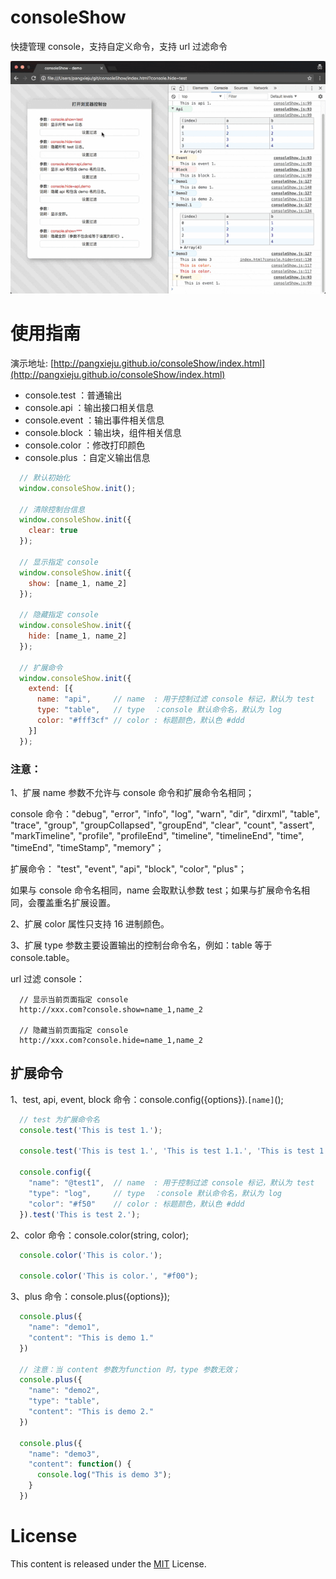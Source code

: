 # consoleShow

快捷管理 console，支持自定义命令，支持 url 过滤命令

![](./img/demo.gif)

# 使用指南  

演示地址:
[http://pangxieju.github.io/consoleShow/index.html](http://pangxieju.github.io/consoleShow/index.html)

* console.test  ：普通输出
* console.api   ：输出接口相关信息
* console.event ：输出事件相关信息
* console.block ：输出块，组件相关信息
* console.color ：修改打印颜色
* console.plus  ：自定义输出信息

```js
  // 默认初始化
  window.consoleShow.init();

  // 清除控制台信息
  window.consoleShow.init({
    clear: true
  });

  // 显示指定 console
  window.consoleShow.init({
    show: [name_1, name_2]
  });

  // 隐藏指定 console
  window.consoleShow.init({
    hide: [name_1, name_2]
  });

  // 扩展命令
  window.consoleShow.init({
    extend: [{
      name: "api",     // name  : 用于控制过滤 console 标记，默认为 test
      type: "table",   // type  ：console 默认命令名，默认为 log
      color: "#fff3cf" // color : 标题颜色，默认色 #ddd
    }]
  });
```
### 注意：

1、扩展 name 参数不允许与 console 命令和扩展命令名相同；

console 命令："debug", "error", "info", "log", "warn", "dir", "dirxml", "table", "trace", "group", "groupCollapsed", "groupEnd", "clear", "count", "assert", "markTimeline", "profile", "profileEnd", "timeline", "timelineEnd", "time", "timeEnd", "timeStamp", "memory"；

扩展命令： "test", "event", "api", "block", "color", "plus"；

如果与 console 命令名相同，name 会取默认参数 test；如果与扩展命令名相同，会覆盖重名扩展设置。

2、扩展 color 属性只支持 16 进制颜色。

3、扩展 type 参数主要设置输出的控制台命令名，例如：table 等于 console.table。

url 过滤 console：

```
  // 显示当前页面指定 console
  http://xxx.com?console.show=name_1,name_2

  // 隐藏当前页面指定 console
  http://xxx.com?console.hide=name_1,name_2
```

## 扩展命令

1、test, api, event, block 命令：console.config({options}).`[name]`();

```js
  // test 为扩展命令名
  console.test('This is test 1.');

  console.test('This is test 1.', 'This is test 1.1.', 'This is test 1.2.');

  console.config({
    "name": "@test1",  // name  : 用于控制过滤 console 标记，默认为 test
    "type": "log",     // type  ：console 默认命令名，默认为 log
    "color": "#f50"    // color : 标题颜色，默认色 #ddd
  }).test('This is test 2.');
```

2、color 命令：console.color(string, color);

```js
  console.color('This is color.');

  console.color('This is color.', "#f00");
```

3、plus 命令：console.plus({options});

```js
  console.plus({
    "name": "demo1",
    "content": "This is demo 1."
  })

  // 注意：当 content 参数为function 时，type 参数无效；
  console.plus({
    "name": "demo2",
    "type": "table",
    "content": "This is demo 2."
  })

  console.plus({
    "name": "demo3",
    "content": function() {
      console.log("This is demo 3");
    }
  })
```
# License
This content is released under the [MIT](http://opensource.org/licenses/MIT) License.
